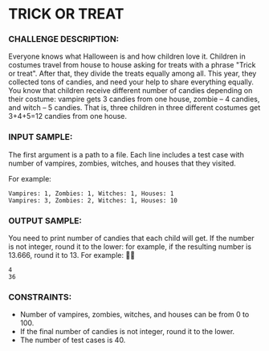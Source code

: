 # TRICK OR TREAT

### CHALLENGE DESCRIPTION:

Everyone knows what Halloween is and how children love it. Children in costumes travel from house to house asking for treats with a phrase "Trick or treat". After that, they divide the treats equally among all. This year, they collected tons of candies, and need your help to share everything equally.
You know that children receive different number of candies depending on their costume: vampire gets 3 candies from one house, zombie – 4 candies, and witch – 5 candies.
That is, three children in three different costumes get 3+4+5=12 candies from one house.

### INPUT SAMPLE:

The first argument is a path to a file. Each line includes a test case with number of vampires, zombies, witches, and houses that they visited.

For example:
```
Vampires: 1, Zombies: 1, Witches: 1, Houses: 1
Vampires: 3, Zombies: 2, Witches: 1, Houses: 10
```

### OUTPUT SAMPLE:
You need to print number of candies that each child will get. If the number is not integer, round it to the lower: for example, if the resulting number is 13.666, round it to 13.
For example:

```
4
36
```

### CONSTRAINTS:
- Number of vampires, zombies, witches, and houses can be from 0 to 100.
- If the final number of candies is not integer, round it to the lower.
- The number of test cases is 40.